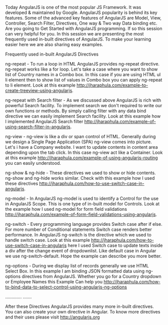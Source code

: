 Today AngularJS is one of the most popular JS Framework. It was developed & maintained by Google. AngularJS popularity is behind its key features. Some of the advanced key features of AngularJS are Model, View, Controller, Search Filter, Directives, One way & Two way Data binding etc. Are you going to Get Started with AngularJS programming. If so this session can very helpful for you. In this session we are presenting the most frequently used in-built directives of AngularJS. To make your learning easier here we are also sharing easy examples.

Frequently used in-built AngularJS Directives

ng-repeat - To run a loop in HTML AngularJS provides ng-repeat directive. ng-repeat works like a for loop. Let's take a case where you want to show list of Country names in a Combo box. In this case if you are using HTML ul li element then to show list of values in Combo box you can apply ng-repeat to li element. Look at this example http://jharaphula.com/example-to-create-treeview-using-angularjs.

ng-repeat with Search filter - As we discussed above AngularJS is rich with powerful Search facility. To implement search we don't required to write our own functions or methods. By simply calling filter with any data bind directive we can easily implement Search facility. Look at this example how I implemented AngularJS Search filter http://jharaphula.com/example-of-using-search-filter-in-angularjs.

ng-view - ng-view is like a div or span control of HTML. Generally during we design a Single Page Application (SPA) ng-view comes into picture. Let's i have a Company website. I want to update contents in content area depending upon the tab click. In this case ng-view act like a Container. Look at this example http://jharaphula.com/example-of-using-angularjs-routing you can easily understood.

ng-show & ng-hide - These directives we used to show or hide contents. ng-show and ng-hide works similar. Check with this example how I used these directives http://jharaphula.com/how-to-use-switch-case-in-angularjs.

ng-model - In AngularJS ng-model is used to identify a Control for the use in AngularJS Scope. This is one type of in-built model for Controls. Look at the example how I used ng-model for form field validations http://jharaphula.com/example-of-form-field-validations-using-angularjs.

ng-switch - Every programming language provides Switch case after if else. For more number of Conditional statements Switch case renders better performance. In AngularJS ng-switch is the directive which we used to handle switch case. Look at this example http://jharaphula.com/how-to-use-switch-case-in-angularjs here I used Switch case to update texts inside a div after the change event of dropdownlist. Like default case in Angular we use ng-switch-default. Hope the example can describe you more better.

ng-options - During we display list of records generally we use HTML Select Box. In this example I am binding JSON formatted data using ng-options directives from AngularJS. Whether you go for a Country dropdown or Employee Names this Example Can help you http://jharaphula.com/how-to-bind-data-to-select-control-using-angularjs-ng-options 

.............
.......

After these Directives AngularJS provides many more in-built directives. You can also create your own directive in Angular. To know more directives and their uses please visit http://angularjs.org

